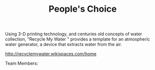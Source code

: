 ﻿---
title: People's Choice
intro: Recycle My Water 
---
Using 3-D printing technology, and centuries old concepts of water collection, "Recycle My Water " provides a template for an atmospheric water generator, a device that extracts water from the air. 

http://recyclemywater.wikispaces.com/home

Team Members:



